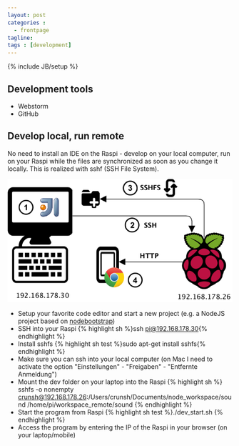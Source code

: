 ```yaml
---
layout: post
categories :
  - frontpage
tagline:
tags : [development]
---
```

{% include JB/setup %}

## Development tools
* Webstorm
* GitHub

## Develop local, run remote
No need to install an IDE on the Raspi - develop on your local computer, run on your Raspi while the files are synchronized as soon as you change it locally. This is realized with sshf (SSH File System).

![Develop local, run remote](/assets/images/DevEnvironment.png)

* Setup your favorite code editor and start a new project (e.g. a NodeJS project based on [nodebootstrap](https://github.com/inadarei/nodebootstrap))
* SSH into your Raspi {% highlight sh %}ssh pi@192.168.178.30{% endhighlight %}
* Install sshfs
{% highlight sh test %}sudo apt-get install sshfs{% endhighlight %}
* Make sure you can ssh into your local computer (on Mac I need to activate the option "Einstellungen" - "Freigaben" - "Entfernte Anmeldung")
* Mount the dev folder on your laptop into the Raspi  {% highlight sh %} sshfs -o nonempty crunsh@192.168.178.26:/Users/crunsh/Documents/node_workspace/sound /home/pi/workspace_remote/sound {% endhighlight %}
* Start the program from Raspi
{% highlight sh test %}./dev_start.sh {% endhighlight %}
* Access the program by entering the IP of the Raspi in your browser (on your laptop/mobile)


